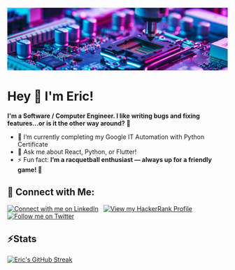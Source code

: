 ![](https://raw.githubusercontent.com/eric-zamora-tech/eric-zamora-tech/main/assets/hero.jpg)

# Hey 👋 I'm Eric!
**I'm a Software / Computer Engineer. I like writing bugs and fixing features...or is it the other way around?  🥸**

- 🌱 I’m currently completing my Google IT Automation with Python Certificate
- 💬 Ask me about React, Python, or Flutter!
- ⚡ Fun fact: **I’m a racquetball enthusiast — always up for a friendly game! 🏓**

## 🔗 Connect with Me:

[![Connect with me on LinkedIn](https://img.shields.io/badge/LinkedIn-0072b1?style=flat&logo=linkedin)](https://www.linkedin.com/in/eric-zamora-tech/)  &nbsp;  [![View my HackerRank Profile](https://img.shields.io/badge/HackerRank-00903d?style=flat&logo=hackerrank&logoColor=ffffff)](https://www.hackerrank.com/profile/eric_zamora_in)  &nbsp;  [![Follow me on Twitter](https://img.shields.io/badge/X%20(Formerly%20Twitter)-ffffff?style=flat&logo=x&logoColor=000000)](https://x.com/EricZamora_Tech)

## ⚡Stats
[![Eric's GitHub Streak](https://streak-stats.demolab.com?user=eric-zamora-tech&theme=dark-minimalist&hide_border=true&border_radius=20&date_format=M%20j%5B%2C%20Y%5D)](https://git.io/streak-stats)
